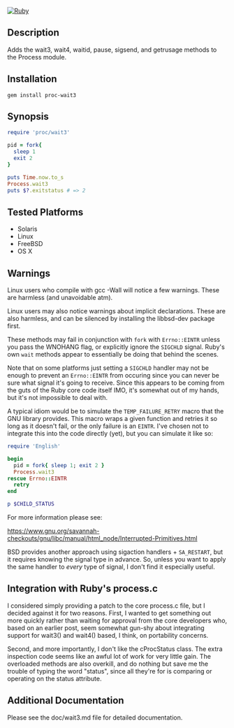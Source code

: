 [![Ruby](https://github.com/djberg96/proc-wait3/actions/workflows/ruby.yml/badge.svg)](https://github.com/djberg96/proc-wait3/actions/workflows/ruby.yml)

## Description
Adds the wait3, wait4, waitid, pause, sigsend, and getrusage methods to the Process module.

## Installation
`gem install proc-wait3`

## Synopsis
```ruby
require 'proc/wait3'

pid = fork{
  sleep 1
  exit 2
}

puts Time.now.to_s
Process.wait3
puts $?.exitstatus # => 2
```

## Tested Platforms
* Solaris
* Linux
* FreeBSD
* OS X

## Warnings
Linux users who compile with gcc -Wall will notice a few warnings. These
are harmless (and unavoidable atm).

Linux users may also notice warnings about implicit declarations. These
are also harmless, and can be silenced by installing the libbsd-dev package
first.

These methods may fail in conjunction with `fork` with `Errno::EINTR` unless
you pass the WNOHANG flag, or explicitly ignore the `SIGCHLD` signal. Ruby's
own `wait` methods appear to essentially be doing that behind the scenes.

Note that on some platforms just setting a `SIGCHLD` handler may not be
enough to prevent an `Errno::EINTR` from occuring since you can never be sure
what signal it's going to receive. Since this appears to be coming from the
guts of the Ruby core code itself IMO, it's somewhat out of my hands, but it's
not impossible to deal with.

A typical idiom would be to simulate the `TEMP_FAILURE_RETRY` macro that the GNU
library provides. This macro wraps a given function and retries it so long as
it doesn't fail, or the only failure is an `EINTR`. I've chosen not to integrate
this into the code directly (yet), but you can simulate it like so:

```ruby
require 'English'

begin
  pid = fork{ sleep 1; exit 2 }
  Process.wait3
rescue Errno::EINTR
  retry
end

p $CHILD_STATUS
```

For more information please see:

https://www.gnu.org/savannah-checkouts/gnu/libc/manual/html_node/Interrupted-Primitives.html

BSD provides another approach using sigaction handlers + `SA_RESTART`, but it requires knowing
the signal type in advance. So, unless you want to apply the same handler to *every* type of
signal, I don't find it especially useful.

## Integration with Ruby's process.c
I considered simply providing a patch to the core process.c file, but I
decided against it for two reasons.  First, I wanted to get something
out more quickly rather than waiting for approval from the core developers
who, based on an earlier post, seem somewhat gun-shy about integrating support
for wait3() and wait4() based, I think, on portability concerns.

Second, and more importantly, I don't like the cProcStatus class.  The
extra inspection code seems like an awful lot of work for very little gain.
The overloaded methods are also overkill, and do nothing but save me the
trouble of typing the word "status", since all they're for is comparing or
operating on the status attribute.

## Additional Documentation
Please see the doc/wait3.md file for detailed documentation.
